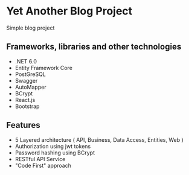 # Yet Another Blog Project
Simple blog project

## Frameworks, libraries and other technologies
- .NET 6.0
- Entity Framework Core
- PostGreSQL
- Swagger
- AutoMapper
- BCrypt
- React.js
- Bootstrap

## Features
- 5 Layered architecture ( API, Business, Data Access, Entities, Web )
- Authorization using jwt tokens
- Password hashing using BCrypt
- RESTful API Service
- "Code First" approach 
